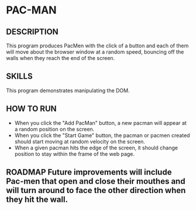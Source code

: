 # PAC-MAN

## DESCRIPTION 
This program produces PacMen with the click of a button and each of them will move about the browser window at a random speed, bouncing off the walls when they reach the end of the screen.

## SKILLS 
This program demonstrates manipulating the DOM.

## HOW TO RUN
* When you click the "Add PacMan" button, a new pacman will appear at a random position on the screen.
* When you click the "Start Game" button, the pacman or pacmen created should start moving at random velocity on the screen.
* When a given pacman hits the edge of the screen, it should change position to stay within the frame of the web page.

## ROADMAP Future improvements will include Pac-men that open and close their mouthes and will turn around to face the other direction when they hit the wall.
